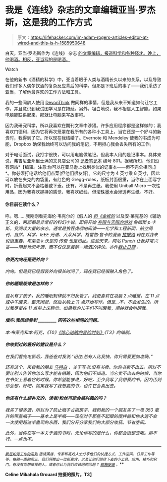 # 我是《连线》杂志的文章编辑亚当·罗杰斯，这是我的工作方式

> 原文：<https://lifehacker.com/im-adam-rogers-articles-editor-at-wired-and-this-is-h-1585950648>

白天，亚当·罗杰斯作为《连线》 杂志 [的文章编辑，报道科学和各种怪才。晚上，他喝酒。相反，亚当写的是喝酒。](http://www.wired.com/)

Watch

在他的新书《酒精的科学》中，亚当着眼于人类与酒精长久以来的关系，以及导致我们许多人偶尔饮酒的复杂反应背后的科学。但那是下班后的事了——我们采访了亚当，了解他最喜欢的工作方法和工具。

我的一些同龄人使用 [DevonThink](http://www.devontechnologies.com/products/devonthink/overview.html) 做同样的事情，但是我从来不知道如何让它工作，并且意识到我试图学习是在拖延。另外，坦白地说，我不相信人工智能。如果电脑能联系起来，那就让电脑来写故事吧。

因为我研究科学，所以我喜欢在期刊文章中涉猎。许多应用程序都是这样做的；我喜欢门德利，因为它将再次笼罩在我所有的各种小工具上，当它还是一个好斗的新贵时，我得到了它。所以现在我结婚了。Evernote 和 Mendeley 使我的书成为可能，Dropbox 确保我始终可以访问我的笔记，不用担心我会丢失所有的工作。

对于电话面试，我打字很快，可以用电脑做笔记。但我本人用的是记事本。具体来说，弗吉尼亚州里士满的文具店公司的 [记者笔记本](http://www.amazon.com/Reporters-Notebook-200-Gregg-Sheets/dp/B007EEGXLA/?asc_campaign=InlineText&asc_refurl=https://lifehacker.com/im-adam-rogers-articles-editor-at-wired-and-this-is-h-1585950648&asc_source=&tag=kinjalifehackerlink-20) 编号 801。据我所知，他们没有网站*【编辑。注意:你可以在亚马逊上找到类似的记事本——但不完全相同。】*。你必须打电话给他们点菜(但他们很友好)。它的尺寸为 4 英寸乘 8 英寸，因此可以放在夹克的内袋里，有红色的 Gregg-rules，纸板封面很重，当你在上面写字时，折叠起来不会枯萎或下垂。还有，不是再生纸。我使用 Uniball Micro 一次性用品，因为我喜欢握持的感觉，我喜欢细线，但滚珠墨水会渗透再生纸。不好。

#### 你目前在读什么？

呼。嗯……我刚刚看完海伦·韦克尔的《假人的 [*和《金妮的*](http://www.amazon.com/Golem-Jinni-Novel-P-S/dp/0062110845?asc_campaign=InlineText&asc_refurl=https://lifehacker.com/im-adam-rogers-articles-editor-at-wired-and-this-is-h-1585950648&asc_source=&tag=kinjalifehackerlink-20) 以及安·莱克基的《辅助正义的[](http://www.amazon.com/Ancillary-Justice-Ann-Leckie/dp/031624662X?asc_campaign=InlineText&asc_refurl=https://lifehacker.com/im-adam-rogers-articles-editor-at-wired-and-this-is-h-1585950648&asc_source=&tag=kinjalifehackerlink-20)*，两部都是非常好的科幻小说。即将开始 [*有限与无限的游戏*](http://www.amazon.com/Finite-Infinite-Games-James-Carse/dp/1476731713?asc_campaign=InlineText&asc_refurl=https://lifehacker.com/im-adam-rogers-articles-editor-at-wired-and-this-is-h-1585950648&asc_source=&tag=kinjalifehackerlink-20) 詹姆斯·p·卡斯。我阅读大量的杂志，通常是狼吞虎咽地阅读——化学和工程新闻、航空周刊、自然、科学、IEEE 光谱、大众科学。格雷格·鲁卡的漫画 [*拉撒路*](http://www.amazon.com/Lazarus-Volume-TP-Greg-Rucka/dp/1607068095?asc_campaign=InlineText&asc_refurl=https://lifehacker.com/im-adam-rogers-articles-editor-at-wired-and-this-is-h-1585950648&asc_source=&tag=kinjalifehackerlink-20) 现在对我来说很重要，布莱恩·k·沃恩的 [*传奇*](http://www.amazon.com/Saga-Vol-Brian-K-Vaughan/dp/1607066017?asc_campaign=InlineText&asc_refurl=https://lifehacker.com/im-adam-rogers-articles-editor-at-wired-and-this-is-h-1585950648&asc_source=&tag=kinjalifehackerlink-20) 也是如此。这些天来，网站 [Punch](http://punchdrink.com/) 让我非常兴奋——明智地思考酒，而不仅仅是最新一瓶酒的评论。亦作[截止日期](http://www.deadline.com) 。*

#### *你更内向还是更外向？*

*内向。但是我已经假装外向很长时间了，现在我已经很融入角色了。*

#### *你的睡眠规律是怎样的？*

*自从有了孩子，我的睡眠规律就不归我管了。我更喜欢在凌晨 2 点睡觉，在 11 点或中午醒来，整天闲逛，然后从晚上 11 点开始写作。但是…不，不会发生的。所以我尽量在 11 点前上床睡觉。如果我的儿子们不叫醒我，闹钟就会叫醒我。*

#### *填空:我很想看到 _________ 回答这些相同的问题。*

*本·布莱克和本·阿克，《T0》[《惊心动魄的冒险时刻》](http://thrillingadventurehour.com/)《T3》的编剧。*

#### *你收到过的最好的建议是什么？*

*在我们看完电影后，我爸爸对我说:“记住:总有人比我快。你只需要更加准确。”*

*还有这个，来自我的朋友 [马特白](http://www.mattbai.com/) ，关于写书:没有书卖。你的书卖不出去。所以不要让别人告诉你怎么写才能有销路，因为他们不知道。当它卖不出去的时候，当你在书架上看着它的时候，你希望能够说，好吧，至少我写了我想要的书。因为否则你会想，好吧，如果我写了我想要的书，也许它会卖出去。*

#### *你还有什么想补充的，读者/粉丝可能会感兴趣的吗？*

*我买了很多酒，所以为了防止瓶子占据房子，我和我的一个朋友买了一堆 350 毫升的带盖瓶子——基本上是半瓶——现在对于那些不起眼的搅拌器和你永远不会一次使用超过半盎司的东西，我们分开分享我们的大部分收获。节省空间。*

*此外，当你在写一本关于酒的书时，无论你写的是什么，你都会很想去喝。那不行。一点也不。*

* * *

*<small></small>*[<small>*我是如何工作的系列*</small>](http://lifehacker.com/how-i-work/) <small>*邀请英雄、专家和高效人士分享他们的快捷方式、工作空间、日常工作等等。每隔一周的周三，我们将推出一位新嘉宾，以及让他们继续下去的小工具、应用、技巧和窍门。有没有你想推荐的人，或者你认为我们应该问的问题？*</small> [<small>*邮箱安迪*</small>](mailto:andy@lifehacker.com) <small>*。*</small>**

**Celine Mikahala Grouard 拍摄的照片。T3】**